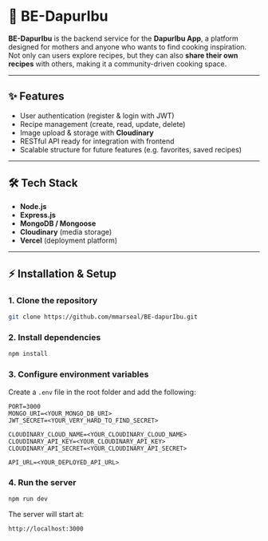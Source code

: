 # 🍳 BE-DapurIbu

**BE-DapurIbu** is the backend service for the **DapurIbu App**, a platform designed for mothers and anyone who wants to find cooking inspiration.
Not only can users explore recipes, but they can also **share their own recipes** with others, making it a community-driven cooking space.

---

## ✨ Features

* User authentication (register & login with JWT)
* Recipe management (create, read, update, delete)
* Image upload & storage with **Cloudinary**
* RESTful API ready for integration with frontend
* Scalable structure for future features (e.g. favorites, saved recipes)

---

## 🛠 Tech Stack

* **Node.js**
* **Express.js**
* **MongoDB / Mongoose**
* **Cloudinary** (media storage)
* **Vercel** (deployment platform)

---

## ⚡ Installation & Setup

### 1. Clone the repository

```bash
git clone https://github.com/mmarseal/BE-dapurIbu.git
```

### 2. Install dependencies

```bash
npm install
```

### 3. Configure environment variables

Create a `.env` file in the root folder and add the following:

```env
PORT=3000
MONGO_URI=<YOUR_MONGO_DB_URI>
JWT_SECRET=<YOUR_VERY_HARD_TO_FIND_SECRET>

CLOUDINARY_CLOUD_NAME=<YOUR_CLOUDINARY_CLOUD_NAME>
CLOUDINARY_API_KEY=<YOUR_CLOUDINARY_API_KEY>
CLOUDINARY_API_SECRET=<YOUR_CLOUDINARY_API_SECRET>

API_URL=<YOUR_DEPLOYED_API_URL>
```

### 4. Run the server

```bash
npm run dev
```

The server will start at:

```
http://localhost:3000
```
